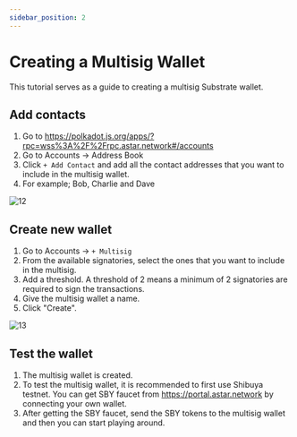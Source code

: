 ```yaml
---
sidebar_position: 2
---
```


# Creating a Multisig Wallet

This tutorial serves as a guide to creating a multisig Substrate wallet.

## Add contacts

1. Go to <https://polkadot.js.org/apps/?rpc=wss%3A%2F%2Frpc.astar.network#/accounts>
2. Go to Accounts -> Address Book
3. Click `+ Add Contact` and add all the contact addresses that you want to include in the multisig wallet.
4. For example; Bob, Charlie and Dave

![12](img/12.png)

## Create new wallet

1. Go to Accounts -> `+ Multisig`
2. From the available signatories, select the ones that you want to include in the multisig.
3. Add a threshold. A threshold of 2 means a minimum of 2 signatories are required to sign the transactions.
4. Give the multisig wallet a name.
5. Click "Create".

![13](img/13.png)

## Test the wallet

1. The multisig wallet is created.
2. To test the multisig wallet, it is recommended to first use Shibuya testnet. You can get SBY faucet from <https://portal.astar.network> by connecting your own wallet.
3. After getting the SBY faucet, send the SBY tokens to the multisig wallet and then you can start playing around.
